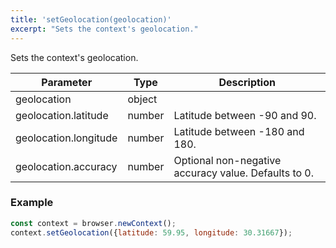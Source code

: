 ```yaml
---
title: 'setGeolocation(geolocation)'
excerpt: "Sets the context's geolocation."
---
```


Sets the context's geolocation.

| Parameter             | Type   | Description                                          |
| --------------------- | ------ | ---------------------------------------------------- |
| geolocation           | object |                                                      |
| geolocation.latitude  | number | Latitude between -90 and 90.                         |
| geolocation.longitude | number | Latitude between -180 and 180.                       |
| geolocation.accuracy  | number | Optional non-negative accuracy value. Defaults to 0. |


### Example

<!-- eslint-skip -->

<CodeGroup labels={[]}>

```javascript
const context = browser.newContext();
context.setGeolocation({latitude: 59.95, longitude: 30.31667});
```

</CodeGroup>
